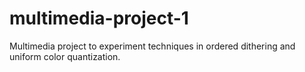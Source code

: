 # multimedia-project-1
Multimedia project to experiment techniques in ordered dithering and uniform color quantization.
